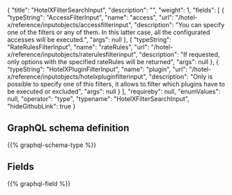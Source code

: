 {
  "title": "HotelXFilterSearchInput",
  "description": "",
  "weight": 1,
  "fields": [
    {
      "typeString": "AccessFilterInput",
      "name": "access",
      "url": "/hotel-x/reference/inputobjects/accessfilterinput",
      "description": "You can specify one of the filters or any of them. In this latter case, all the configurated accesses will be executed.",
      "args": null
    },
    {
      "typeString": "RateRulesFilterInput",
      "name": "rateRules",
      "url": "/hotel-x/reference/inputobjects/raterulesfilterinput",
      "description": "If requested, only options with the specified rateRules will be returned",
      "args": null
    },
    {
      "typeString": "HotelXPluginFilterInput",
      "name": "plugin",
      "url": "/hotel-x/reference/inputobjects/hotelxpluginfilterinput",
      "description": "Only is possible to specify one of this filters, it allows to filter which plugins have to be executed or excluded",
      "args": null
    }
  ],
  "requireby": null,
  "enumValues": null,
  "operator": "type",
  "typename": "HotelXFilterSearchInput",
  "hideGithubLink": true
}
## GraphQL schema definition

{{% graphql-schema-type %}}

## Fields

{{% graphql-field %}}
